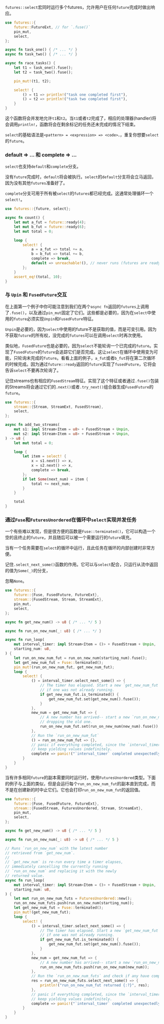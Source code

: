 `futures::select`宏同时运行多个futures，允许用户在任何`future`完成时做出响应。

```rust
use futures::{
    future::FutureExt, // for `.fuse()`
    pin_mut,
    select,
};

async fn task_one() { /* ... */ }
async fn task_two() { /* ... */ }

async fn race_tasks() {
    let t1 = task_one().fuse();
    let t2 = task_two().fuse();

    pin_mut!(t1, t2);

    select! {
        () = t1 => println!("task one completed first"),
        () = t2 => println!("task two completed first"),
    }
}
```

这个函数将会并发地允许`t1`和`t2`。当`t1`或者`t2`完成了，相应的处理器(handler)将会调用`println!`，函数将会在剩余标记的任务还未完成的情况下结束。

`select`的基础语法是`<pattern> = <expression> => <code>，`，重复你想要`select`的`future`。



### default => ... 和 complete => ...

`select`也支持`default`和`complete`分支。

没有`future`完成时，`default`将会被执行。`select`的`default`分支将会立马返回，因为没有其他`futures`准备好了。

`complete`分支可用于所有被`select`的`futures`都已经完成。这通常处理循环一个`select!`。

```rust
use futures::{future, select};

async fn count() {
    let mut a_fut = future::ready(4);
    let mut b_fut = future::ready(6);
    let mut total = 0;

    loop {
        select! {
            a = a_fut => total += a,
            b = b_fut => total += b,
            complete => break,
            default => unreachable!(), // never runs (futures are ready, then complete)
        };
    }
    assert_eq!(total, 10);
}
```



### 与 `Upin` 和 `FusedFuture`交互

在上面第一个例子中你可能注意到我们在两个`async fn`返回的`futures`上调用了`.fuse()`，以及通过`pin_mut`固定了它们。这些都是必要的，因为在`select`中使用的`future`必须实现`Unpin`和`FusedFuture`特征。

`Unpin`是必要的，因为`select`中使用的future不是获取的值，而是可变引用。因为不获取`future`的所有权，没完成的`futures`可以在调用`select`时再次使用。

类似地，`FusedFuture`也是必要的，因为`select`不能轮询一个已完成的`future`。实现了`FusedFuture`的`future`会追踪它们是否完成。这让`select`在循环中使用变为可能，只轮询未完成的`future`。看看上面的例子，`a_fut`或者`b_fut`将在第二次循环的时候完成。因为通过`future::ready`返回的`future`实现了`fusedFuture`，它将会告诉`select`不要再次轮询了。

记住streams也有相应的`FusedStream`特征。实现了这个特征或者通过`.fuse()`包装的Streams将会通过它们的`.next()`或者`.try_next()`组合器生成`FusedFuture`的`future`。

```rust
use futures::{
    stream::{Stream, StreamExt, FusedStream},
    select,
};

async fn add_two_streams(
    mut s1: impl Stream<Item = u8> + FusedStream + Unpin,
    mut s2: impl Stream<Item = u8> + FusedStream + Unpin,
) -> u8 {
    let mut total = 0;

    loop {
        let item = select! {
            x = s1.next() => x,
            x = s2.next() => x,
            complete => break,
        };
        if let Some(next_num) = item {
            total += next_num;
        }
    }

    total
}
```



### 通过`Fuse`和`FuturesUnordered`在循环中`select`实现并发任务

一个有些难以发现，但是很方便的函数是`Fuse::terminated()`，它可以构造一个空的且终止的`future`，并且随后可以被一个需要运行的`future`填充。

当有一个任务需要在`select`的循环中运行，且此任务在循环的内部创建时非常方便。

记住`.select_next_some()`函数的作用。它可以与`select`配合，只运行从流中返回的值为`Some(_)`的分支，

忽略`None`。

```rust
use futures::{
    future::{Fuse, FusedFuture, FutureExt},
    stream::{FusedStream, Stream, StreamExt},
    pin_mut,
    select,
};

async fn get_new_num() -> u8 { /* ... */ 5 }

async fn run_on_new_num(_: u8) { /* ... */ }

async fn run_loop(
    mut interval_timer: impl Stream<Item = ()> + FusedStream + Unpin,
    starting_num: u8,
) {
    let run_on_new_num_fut = run_on_new_num(starting_num).fuse();
    let get_new_num_fut = Fuse::terminated();
    pin_mut!(run_on_new_num_fut, get_new_num_fut);
    loop {
        select! {
            () = interval_timer.select_next_some() => {
                // The timer has elapsed. Start a new `get_new_num_fut`
                // if one was not already running.
                if get_new_num_fut.is_terminated() {
                    get_new_num_fut.set(get_new_num().fuse());
                }
            },
            new_num = get_new_num_fut => {
                // A new number has arrived-- start a new `run_on_new_num_fut`,
                // dropping the old one.
                run_on_new_num_fut.set(run_on_new_num(new_num).fuse());
            },
            // Run the `run_on_new_num_fut`
            () = run_on_new_num_fut => {},
            // panic if everything completed, since the `interval_timer` should
            // keep yielding values indefinitely.
            complete => panic!("`interval_timer` completed unexpectedly"),
        }
    }
}
```

当有许多相同`future`的副本需要同时运行时，使用`FuturesUnordered`类型。下面的例子与上面的类似，但是会运行每个`run_on_new_num_fut`的副本直到完成，而不是在创建新的时中止它们。它也会打印`run_on_new_num_fut`的返回值。

```rust
use futures::{
    future::{Fuse, FusedFuture, FutureExt},
    stream::{FusedStream, FuturesUnordered, Stream, StreamExt},
    pin_mut,
    select,
};

async fn get_new_num() -> u8 { /* ... */ 5 }

async fn run_on_new_num(_: u8) -> u8 { /* ... */ 5 }

// Runs `run_on_new_num` with the latest number
// retrieved from `get_new_num`.
//
// `get_new_num` is re-run every time a timer elapses,
// immediately cancelling the currently running
// `run_on_new_num` and replacing it with the newly
// returned value.
async fn run_loop(
    mut interval_timer: impl Stream<Item = ()> + FusedStream + Unpin,
    starting_num: u8,
) {
    let mut run_on_new_num_futs = FuturesUnordered::new();
    run_on_new_num_futs.push(run_on_new_num(starting_num));
    let get_new_num_fut = Fuse::terminated();
    pin_mut!(get_new_num_fut);
    loop {
        select! {
            () = interval_timer.select_next_some() => {
                // The timer has elapsed. Start a new `get_new_num_fut`
                // if one was not already running.
                if get_new_num_fut.is_terminated() {
                    get_new_num_fut.set(get_new_num().fuse());
                }
            },
            new_num = get_new_num_fut => {
                // A new number has arrived-- start a new `run_on_new_num_fut`.
                run_on_new_num_futs.push(run_on_new_num(new_num));
            },
            // Run the `run_on_new_num_futs` and check if any have completed
            res = run_on_new_num_futs.select_next_some() => {
                println!("run_on_new_num_fut returned {:?}", res);
            },
            // panic if everything completed, since the `interval_timer` should
            // keep yielding values indefinitely.
            complete => panic!("`interval_timer` completed unexpectedly"),
        }
    }
}
```

